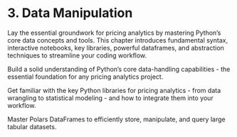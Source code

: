 # 3. Data Manipulation

Lay the essential groundwork for pricing analytics by mastering Python’s core data concepts and tools. This chapter introduces fundamental syntax, interactive notebooks, key libraries, powerful dataframes, and abstraction techniques to streamline your coding workflow.

Build a solid understanding of Python’s core data-handling capabilities - the essential foundation for any pricing analytics project.

Get familiar with the key Python libraries for pricing analytics - from data wrangling to statistical modeling - and how to integrate them into your workflow.

Master Polars DataFrames to efficiently store, manipulate, and query large tabular datasets.